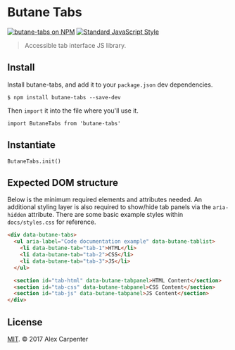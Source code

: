 # Butane Tabs

[![butane-tabs on NPM](https://img.shields.io/npm/v/butane-tabs.svg?style=flat-square)](https://www.npmjs.com/package/butane-tabs) [![Standard JavaScript Style](https://img.shields.io/badge/code_style-standard-brightgreen.svg?style=flat-square)](http://standardjs.com/)

> Accessible tab interface JS library.

## Install

Install butane-tabs, and add it to your `package.json` dev dependencies.

```
$ npm install butane-tabs --save-dev
```

Then `import` it into the file where you'll use it.

```es6
import ButaneTabs from 'butane-tabs'
```

## Instantiate

```es6
ButaneTabs.init()
```

## Expected DOM structure

Below is the minimum required elements and attributes needed. An additional styling layer is also required to show/hide tab panels via the `aria-hidden` attribute. There are some basic example styles within `docs/styles.css` for reference.

```html
<div data-butane-tabs>
  <ul aria-label="Code documentation example" data-butane-tablist>
    <li data-butane-tab="tab-1">HTML</li>
    <li data-butane-tab="tab-2">CSS</li>
    <li data-butane-tab="tab-3">JS</li>
  </ul>

  <section id="tab-html" data-butane-tabpanel>HTML Content</section>
  <section id="tab-css" data-butane-tabpanel>CSS Content</section>
  <section id="tab-js" data-butane-tabpanel>JS Content</section>
</div>
```

## License

[MIT](https://opensource.org/licenses/MIT). © 2017 Alex Carpenter
